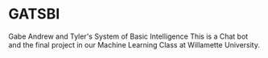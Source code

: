 GATSBI
======

Gabe Andrew and Tyler's System of Basic Intelligence 
This is a Chat bot and the final project in our Machine Learning Class at Willamette University.
